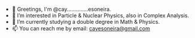 - 👋 Greetings, I'm @cay..............esoneira.
- 👀 I’m interested in Particle & Nuclear Physics, also in Complex Analysis.
- 🌱 I’m currently studying a double degree in Math & Physics.
- 📫 You can reach me by email: cayesoneira@gmail.com
